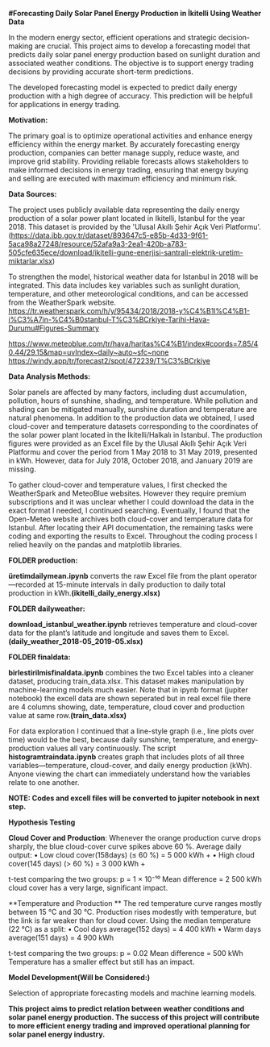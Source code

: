 **#Forecasting Daily Solar Panel Energy Production in İkitelli Using Weather Data**


In the modern energy sector, efficient operations and strategic decision-making are crucial. This project aims to develop a forecasting model that predicts daily solar panel energy production based on sunlight duration and associated weather conditions. The objective is to support energy trading decisions by providing accurate short-term predictions.

The developed forecasting model is expected to predict daily energy production with a high degree of accuracy. This prediction will be helpfull for applications in energy trading.

**Motivation:**

The primary goal is to optimize operational activities and enhance energy efficiency within the energy market. By accurately forecasting energy production, companies can better manage supply, reduce waste, and improve grid stability. 
Providing reliable forecasts allows stakeholders to make informed decisions in energy trading, ensuring that energy buying and selling are executed with maximum efficiency and minimum risk.

**Data Sources:**

The project uses publicly available data representing the daily energy production of a solar power plant located in Ikitelli, Istanbul for the year 2018. This dataset is provided by the 'Ulusal Akıllı Şehir Açık Veri Platformu'.
(https://data.ibb.gov.tr/dataset/893647c5-e85b-4d33-9f61-5aca98a27248/resource/52afa9a3-2ea1-420b-a783-505cfe635ece/download/ikitelli-gune-enerjisi-santrali-elektrik-uretim-miktarlar.xlsx)

To strengthen the model, historical weather data for Istanbul in 2018 will be integrated. This data includes key variables such as sunlight duration, temperature, and other meteorological conditions, and can be accessed from the WeatherSpark website.
https://tr.weatherspark.com/h/y/95434/2018/2018-y%C4%B1l%C4%B1-i%C3%A7in-%C4%B0stanbul-T%C3%BCrkiye-Tarihi-Hava-Durumu#Figures-Summary

https://www.meteoblue.com/tr/hava/haritas%C4%B1/index#coords=7.85/40.44/29.15&map=uvIndex~daily~auto~sfc~none
https://windy.app/tr/forecast2/spot/472239/T%C3%BCrkiye

**Data Analysis Methods:**

Solar panels are affected by many factors, including dust accumulation, pollution, hours of sunshine, shading, and temperature. While pollution and shading can be mitigated manually, sunshine duration and temperature are natural phenomena. In addition to the production data we obtained, I used cloud-cover and temperature datasets corresponding to the coordinates of the solar power plant located in the İkitelli/Halkalı  in Istanbul. The production figures were provided as an Excel file by the Ulusal Akıllı Şehir Açık Veri Platformu and cover the period from 1 May 2018 to 31 May 2019, presented in kWh. However, data for July 2018, October 2018, and January 2019 are missing.

To gather cloud-cover and temperature values, I first checked the WeatherSpark and MeteoBlue websites. However they require premium subscriptions and it was unclear whether I could download the data in the exact format I needed, I continued searching. Eventually, I found that the Open-Meteo website archives both cloud-cover and temperature data for Istanbul. After locating their API documentation, the remaining tasks were coding and exporting the results to Excel. Throughout the coding process I relied heavily on the pandas and matplotlib libraries.

**FOLDER production:**


**üretimdailymean.ipynb** converts the raw Excel file from the plant operator—recorded at 15-minute intervals in daily production to daily total production in kWh.**(ikitelli_daily_energy.xlsx)**


**FOLDER dailyweather:**


**download_istanbul_weather.ipynb** retrieves temperature and cloud-cover data for the plant’s latitude and longitude and saves them to Excel.**(daily_weather_2018-05_2019-05.xlsx)**

**FOLDER finaldata:**


**birlestirilmisfinaldata.ipynb** combines the two Excel tables into a cleaner dataset, producing train_data.xlsx. This dataset makes manipulation by machine-learning models much easier. Note that in ipynb  format (jupiter notebook) the excell data are shown seperated but in real excel file there are 4 columns showing, date, temperature, cloud cover and production value at same row.**(train_data.xlsx)**

For data exploration I continued that a line-style graph (i.e., line plots over time) would be the best, because daily sunshine, temperature, and energy-production values all vary continuously. The script **histogramtraindata.ipynb** creates graph that includes plots of all three variables—temperature, cloud-cover, and daily energy production (kWh). Anyone viewing the chart can immediately understand how the variables relate to one another.

**NOTE: Codes and excell files will be converted to jupiter notebook in next step.**

**Hypothesis Testing**

**Cloud Cover and Production**: Whenever the orange production curve drops sharply, the blue cloud-cover curve spikes above 60 %. 
Average daily output:
• Low cloud cover(158days) (≤ 60 %) = 5 000 kWh +
• High cloud cover(145 days) (> 60 %) = 3 000 kWh +

 t-test comparing the two groups: p = 1 × 10⁻¹⁰
 Mean difference = 2 500 kWh
 cloud cover has a very large, significant impact.

**Temperature and Production **
The red temperature curve ranges mostly between 15 °C and 30 °C. Production rises modestly with temperature, but the link is far weaker than for cloud cover.
Using the median temperature (22 °C) as a split:
• Cool days average(152 days) = 4 400 kWh
• Warm days average(151 days) = 4 900 kWh

t-test comparing the two groups: p = 0.02
Mean difference = 500 kWh
Temperature has a smaller effect but still has an impact.

**Model Development(Will be Considered:)**

Selection of appropriate forecasting models and machine learning models.


**This project aims to predict relation between weather conditions and solar panel energy production. The success of this project will contribute to more efficient energy trading and improved operational planning for solar panel energy industry.**




